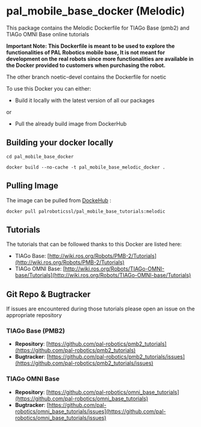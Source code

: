 # pal_mobile_base_docker (Melodic)

This package contains the Melodic Dockerfile for TIAGo Base (pmb2) and TIAGo OMNI Base online tutorials

**Important Note: This Dockerfile is meant to be used to explore the functionalities of PAL Robotics mobile base, It is not meant for development on the real robots since more functionalities are available in the Docker provided to customers when purchasing the robot.**

The other branch noetic-devel contains the Dockerfile for noetic

To use this Docker you can either:

- Build it locally with the latest version of all our packages

or

- Pull the already build image from DockerHub

## Building your docker locally

```
cd pal_mobile_base_docker

docker build --no-cache -t pal_mobile_base_melodic_docker .
```
## Pulling Image

The image can be pulled from [DockeHub](https://hub.docker.com/r/palroboticssl/pal_mobile_base_tutorials) : 

```
docker pull palroboticssl/pal_mobile_base_tutorials:melodic
```

## Tutorials

The tutorials that can be followed thanks to this Docker are listed here:
* TIAGo Base: [http://wiki.ros.org/Robots/PMB-2/Tutorials](http://wiki.ros.org/Robots/PMB-2/Tutorials)
* TIAGo OMNI Base: [http://wiki.ros.org/Robots/TIAGo-OMNI-base/Tutorials](http://wiki.ros.org/Robots/TIAGo-OMNI-base/Tutorials)

## Git Repo & Bugtracker

If issues are encountered during those tutorials please open an issue on the appropriate repository

### TIAGo Base (PMB2)
* **Repository**: [https://github.com/pal-robotics/pmb2_tutorials](https://github.com/pal-robotics/pmb2_tutorials)
* **Bugtracker**: [https://github.com/pal-robotics/pmb2_tutorials/issues](https://github.com/pal-robotics/pmb2_tutorials/issues)

### TIAGo OMNI Base
* **Repository**: [https://github.com/pal-robotics/omni_base_tutorials](https://github.com/pal-robotics/omni_base_tutorials)
* **Bugtracker**: [https://github.com/pal-robotics/omni_base_tutorials/issues](https://github.com/pal-robotics/omni_base_tutorials/issues)